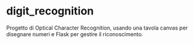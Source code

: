 # digit_recognition
Progetto di Optical Character Recognition, usando una tavola canvas per disegnare numeri e Flask per gestire il riconoscimento.
